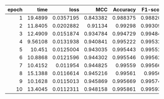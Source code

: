 |   epoch |     time |      loss |      MCC |   Accuracy |   F1-score |
|--------:|---------:|----------:|---------:|-----------:|-----------:|
|       1 | 19.4899  | 0.0357195 | 0.843382 |   0.988375 |   0.988207 |
|       2 | 11.8405  | 0.0202882 | 0.91134  |   0.99298  |   0.993092 |
|       3 | 12.4909  | 0.0151874 | 0.934784 |   0.994729 |   0.994841 |
|       4 |  9.56108 | 0.0131938 | 0.940841 |   0.995222 |   0.995321 |
|       5 | 10.451   | 0.0125004 | 0.943035 |   0.995443 |   0.995524 |
|       6 | 10.8868  | 0.0121596 | 0.944302 |   0.995546 |   0.995625 |
|       7 | 10.4152  | 0.011954  | 0.944825 |   0.99559  |   0.995668 |
|       8 | 15.1388  | 0.0116614 | 0.945216 |   0.99561  |   0.99569  |
|       9 | 10.1628  | 0.0115013 | 0.945869 |   0.995669 |   0.995746 |
|      10 | 13.4045  | 0.0112311 | 0.948158 |   0.995861 |   0.995931 |